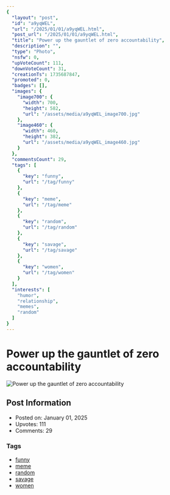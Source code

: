 ```yaml
---
{
  "layout": "post",
  "id": "a9yqWEL",
  "url": "/2025/01/01/a9yqWEL.html",
  "post_url": "/2025/01/01/a9yqWEL.html",
  "title": "Power up the gauntlet of zero accountability",
  "description": "",
  "type": "Photo",
  "nsfw": 0,
  "upVoteCount": 111,
  "downVoteCount": 31,
  "creationTs": 1735687847,
  "promoted": 0,
  "badges": [],
  "images": {
    "image700": {
      "width": 700,
      "height": 582,
      "url": "/assets/media/a9yqWEL_image700.jpg"
    },
    "image460": {
      "width": 460,
      "height": 382,
      "url": "/assets/media/a9yqWEL_image460.jpg"
    }
  },
  "commentsCount": 29,
  "tags": [
    {
      "key": "funny",
      "url": "/tag/funny"
    },
    {
      "key": "meme",
      "url": "/tag/meme"
    },
    {
      "key": "random",
      "url": "/tag/random"
    },
    {
      "key": "savage",
      "url": "/tag/savage"
    },
    {
      "key": "women",
      "url": "/tag/women"
    }
  ],
  "interests": [
    "humor",
    "relationship",
    "memes",
    "random"
  ]
}
---
```


# Power up the gauntlet of zero accountability

![Power up the gauntlet of zero accountability](/assets/media/a9yqWEL_image700.jpg)

## Post Information

- Posted on: January 01, 2025
- Upvotes: 111
- Comments: 29

### Tags

- [funny](/tag/funny)
- [meme](/tag/meme)
- [random](/tag/random)
- [savage](/tag/savage)
- [women](/tag/women)
